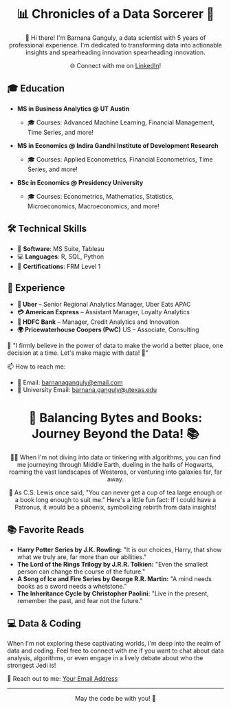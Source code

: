 <div align="center">
  <h1>📊 Chronicles of a Data Sorcerer 🚀</h1>
  <p>👋 Hi there! I'm Barnana Ganguly, a data scientist with 5 years of professional experience. I'm dedicated to transforming data into actionable insights and spearheading innovation spearheading innovation.</p>
  <p>🌐 Connect with me on <a href="https://www.linkedin.com/in/barnanaganguly/" target="_blank">LinkedIn</a>!</p>
</div>

## 🎓 Education

- **MS in Business Analytics @ UT Austin**
  - 🎓 Courses: Advanced Machine Learning, Financial Management, Time Series, and more!

- **MS in Economics @ Indira Gandhi Institute of Development Research**
  - 🎓 Courses: Applied Econometrics, Financial Econometrics, Time Series, and more!

- **BSc in Economics @ Presidency University**
  - 🎓 Courses: Econometrics, Mathematics, Statistics, Microeconomics, Macroeconomics, and more!

## 🛠️ Technical Skills

- 💼 **Software**: MS Suite, Tableau
- 💻 **Languages**: R, SQL, Python
- 📜 **Certifications**: FRM Level 1

## 🔭 Experience

- **🍔 Uber** – Senior Regional Analytics Manager, Uber Eats APAC
- **💳 American Express** – Assistant Manager, Loyalty Analytics
- **🏦 HDFC Bank** – Manager, Credit Analytics and Innovation
- **🌍 Pricewaterhouse Coopers (PwC)** US – Associate, Consulting

📢 "I firmly believe in the power of data to make the world a better place, one decision at a time. Let's make magic with data! 🌟"

📫 How to reach me:
- 📧 Email: barnanaganguly@email.com
- 📧 University Email: barnana.ganguly@utexas.edu
</div>

<div align="center">
  <h1>📖 Balancing Bytes and Books: Journey Beyond the Data! 📚</h1>
  <p>🧙‍♂️ When I'm not diving into data or tinkering with algorithms, you can find me journeying through Middle Earth, dueling in the halls of Hogwarts, roaming the vast landscapes of Westeros, or venturing into galaxies far, far away.</p>
  <p>🦅 As C.S. Lewis once said, "You can never get a cup of tea large enough or a book long enough to suit me."  
      Here's a little fun fact: If I could have a Patronus, it would be a phoenix, symbolizing rebirth from data insights!</p>
</div>

## 📚 Favorite Reads

- **Harry Potter Series by J.K. Rowling:** "It is our choices, Harry, that show what we truly are, far more than our abilities."
- **The Lord of the Rings Trilogy by J.R.R. Tolkien:** "Even the smallest person can change the course of the future."
- **A Song of Ice and Fire Series by George R.R. Martin:** "A mind needs books as a sword needs a whetstone."
- **The Inheritance Cycle by Christopher Paolini:** "Live in the present, remember the past, and fear not the future."

## 💻 Data & Coding

When I'm not exploring these captivating worlds, I'm deep into the realm of data and coding. Feel free to connect with me if you want to chat about data analysis, algorithms, or even engage in a lively debate about who the strongest Jedi is!

📧 Reach out to me: [Your Email Address](mailto:youremail@example.com)

---

<p align="center">May the code be with you! 🚀</p>
